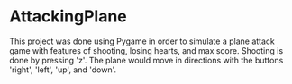 # AttackingPlane
This project was done using Pygame in order to simulate a plane attack game with features of shooting, losing hearts, and max score. Shooting is done by pressing 'z'. The plane would move in directions with the buttons 'right', 'left', 'up', and 'down'.
